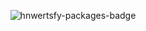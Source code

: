 <div align="center">

  ![hnwertsfy-packages-badge](https://github.com/user-attachments/assets/fe6688a6-95d7-4e52-a01e-2227be7d62d4)
  
</div>
